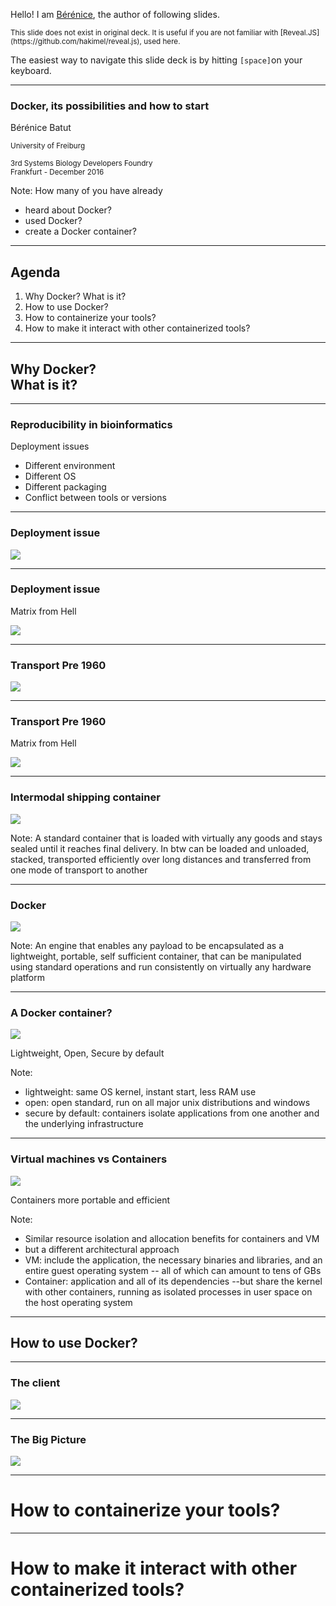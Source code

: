 Hello! I am [Bérénice](http://bebatut.fr/), the author of following slides.

<small>
This slide does not exist in original deck. It is useful if you are not familiar with [Reveal.JS](https://github.com/hakimel/reveal.js), used here.
</small>

The easiest way to navigate this slide deck is by hitting `[space]`on your keyboard.

---

### Docker, its possibilities and how to start

Bérénice Batut

<small>
University of Freiburg<br><br>3rd Systems Biology Developers Foundry <br>Frankfurt - December 2016
</small>

Note: How many of you have already
- heard about Docker?
- used Docker?
- create a Docker container?

---

## <i class="fa fa-calendar-o"></i> Agenda

1. Why Docker? What is it?
2. How to use Docker?
3. How to containerize your tools?
4. How to make it interact with other containerized tools?

---

## Why Docker? <br>What is it?

----

### Reproducibility in bioinformatics

Deployment issues
- Different environment
- Different OS
- Different packaging
- Conflict between tools or versions

----

### Deployment issue

![](images/deployment_issue.png)

----

### Deployment issue

Matrix from Hell

![](images/deployment_issue_matrix.png)

----

### Transport Pre 1960

![](images/cargo_transport.png)

----

### Transport Pre 1960

Matrix from Hell

![](images/cargo_transport_matrix.png)

----

### Intermodal shipping container

![](images/cargo_transport_container.png)

Note: A standard container that is loaded with virtually any goods and stays sealed until it reaches final delivery. In btw can be loaded and unloaded, stacked, transported efficiently over long distances and transferred from one mode of transport to another

----

### Docker

![](images/deployment_issue_docker.png)

Note: An engine that enables any payload to be encapsulated as a lightweight, portable, self sufficient container, that can be manipulated using standard operations and run consistently on virtually any hardware platform

----

### A Docker container?

![](images/WhatIsDocker_1_kernal-2_1.png)

Lightweight, Open, Secure by default

Note:
- lightweight: same OS kernel, instant start, less RAM use
- open: open standard, run on all major unix distributions and windows
- secure by default: containers isolate applications from one another and the underlying infrastructure

----

### Virtual machines vs Containers

![](images/container_vs_vm.png)

Containers more portable and efficient

Note:
- Similar resource isolation and allocation benefits for containers and VM
- but a different architectural approach
- VM: include the application, the necessary binaries and libraries, and an entire guest operating system -- all of which can amount to tens of GBs
- Container: application and all of its dependencies --but share the kernel with other containers, running as isolated processes in user space on the host operating system

---

## How to use Docker?

----

### The client

![](images/docker_command.png)


----

### The Big Picture

![](images/docker_concept.png)

---

# How to containerize your tools?

---

# How to make it interact with other containerized tools?
